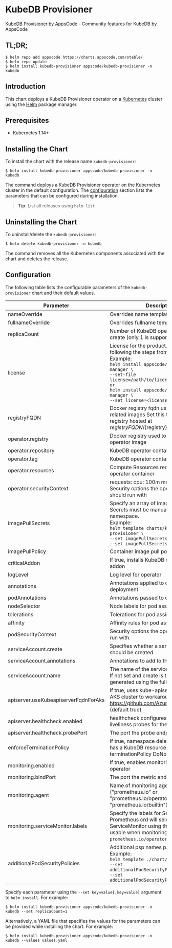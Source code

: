 # KubeDB Provisioner

[KubeDB Provisioner by AppsCode](https://github.com/kubedb) - Community features for KubeDB by AppsCode

## TL;DR;

```console
$ helm repo add appscode https://charts.appscode.com/stable/
$ helm repo update
$ helm install kubedb-provisioner appscode/kubedb-provisioner -n kubedb
```

## Introduction

This chart deploys a KubeDB Provisioner operator on a [Kubernetes](http://kubernetes.io) cluster using the [Helm](https://helm.sh) package manager.

## Prerequisites

- Kubernetes 1.14+

## Installing the Chart

To install the chart with the release name `kubedb-provisioner`:

```console
$ helm install kubedb-provisioner appscode/kubedb-provisioner -n kubedb
```

The command deploys a KubeDB Provisioner operator on the Kubernetes cluster in the default configuration. The [configuration](#configuration) section lists the parameters that can be configured during installation.

> **Tip**: List all releases using `helm list`

## Uninstalling the Chart

To uninstall/delete the `kubedb-provisioner`:

```console
$ helm delete kubedb-provisioner -n kubedb
```

The command removes all the Kubernetes components associated with the chart and deletes the release.

## Configuration

The following table lists the configurable parameters of the `kubedb-provisioner` chart and their default values.

|              Parameter               |                                                                                                                                                                                   Description                                                                                                                                                                                   |            Default             |
|--------------------------------------|---------------------------------------------------------------------------------------------------------------------------------------------------------------------------------------------------------------------------------------------------------------------------------------------------------------------------------------------------------------------------------|--------------------------------|
| nameOverride                         | Overrides name template                                                                                                                                                                                                                                                                                                                                                         | `""`                           |
| fullnameOverride                     | Overrides fullname template                                                                                                                                                                                                                                                                                                                                                     | `""`                           |
| replicaCount                         | Number of KubeDB operator replicas to create (only 1 is supported)                                                                                                                                                                                                                                                                                                              | `1`                            |
| license                              | License for the product. Get a license by following the steps from [here](https://kubedb.run/docs/latest/setup/install/enterprise#get-a-trial-license). <br> Example: <br> `helm install appscode/kubedb-ops-manager \` <br> `--set-file license=/path/to/license/file` <br> `or` <br> `helm install appscode/kubedb-ops-manager \` <br> `--set license=<license file content>` | `""`                           |
| registryFQDN                         | Docker registry fqdn used to pull KubeDB related images Set this to use docker registry hosted at ${registryFQDN}/${registry}/${image}                                                                                                                                                                                                                                          | `""`                           |
| operator.registry                    | Docker registry used to pull KubeDB operator image                                                                                                                                                                                                                                                                                                                              | `kubedb`                       |
| operator.repository                  | KubeDB operator container image                                                                                                                                                                                                                                                                                                                                                 | `operator`                     |
| operator.tag                         | KubeDB operator container image tag                                                                                                                                                                                                                                                                                                                                             | `v0.25.0`                      |
| operator.resources                   | Compute Resources required by the operator container                                                                                                                                                                                                                                                                                                                            | `{}`                           |
| operator.securityContext             | requests: cpu: 100m memory: 128Mi Security options the operator container should run with                                                                                                                                                                                                                                                                                       | `{}`                           |
| imagePullSecrets                     | Specify an array of imagePullSecrets. Secrets must be manually created in the namespace. <br> Example: <br> `helm template charts/kubedb-provisioner \` <br> `--set imagePullSecrets[0].name=sec0 \` <br> `--set imagePullSecrets[1].name=sec1`                                                                                                                                 | `[]`                           |
| imagePullPolicy                      | Container image pull policy                                                                                                                                                                                                                                                                                                                                                     | `IfNotPresent`                 |
| criticalAddon                        | If true, installs KubeDB operator as critical addon                                                                                                                                                                                                                                                                                                                             | `false`                        |
| logLevel                             | Log level for operator                                                                                                                                                                                                                                                                                                                                                          | `3`                            |
| annotations                          | Annotations applied to operator deployment                                                                                                                                                                                                                                                                                                                                      | `{}`                           |
| podAnnotations                       | Annotations passed to operator pod(s).                                                                                                                                                                                                                                                                                                                                          | `{}`                           |
| nodeSelector                         | Node labels for pod assignment                                                                                                                                                                                                                                                                                                                                                  | `{"kubernetes.io/os":"linux"}` |
| tolerations                          | Tolerations for pod assignment                                                                                                                                                                                                                                                                                                                                                  | `[]`                           |
| affinity                             | Affinity rules for pod assignment                                                                                                                                                                                                                                                                                                                                               | `{}`                           |
| podSecurityContext                   | Security options the operator pod should run with.                                                                                                                                                                                                                                                                                                                              | `{}`                           |
| serviceAccount.create                | Specifies whether a service account should be created                                                                                                                                                                                                                                                                                                                           | `true`                         |
| serviceAccount.annotations           | Annotations to add to the service account                                                                                                                                                                                                                                                                                                                                       | `{}`                           |
| serviceAccount.name                  | The name of the service account to use. If not set and create is true, a name is generated using the fullname template                                                                                                                                                                                                                                                          | ``                             |
| apiserver.useKubeapiserverFqdnForAks | If true, uses kube-apiserver FQDN for AKS cluster to workaround https://github.com/Azure/AKS/issues/522 (default true)                                                                                                                                                                                                                                                          | `true`                         |
| apiserver.healthcheck.enabled        | healthcheck configures the readiness and liveliness probes for the operator pod.                                                                                                                                                                                                                                                                                                | `true`                         |
| apiserver.healthcheck.probePort      | The port the probe endpoint binds to                                                                                                                                                                                                                                                                                                                                            | `8081`                         |
| enforceTerminationPolicy             | If true, namespace deletion will fail if it has a KubeDB resource with terminationPolicy DoNotTerminate                                                                                                                                                                                                                                                                         | `true`                         |
| monitoring.enabled                   | If true, enables monitoring KubeDB operator                                                                                                                                                                                                                                                                                                                                     | `false`                        |
| monitoring.bindPort                  | The port the metric endpoint binds to                                                                                                                                                                                                                                                                                                                                           | `8080`                         |
| monitoring.agent                     | Name of monitoring agent ("prometheus.io" or "prometheus.io/operator" or "prometheus.io/builtin")                                                                                                                                                                                                                                                                               | `""`                           |
| monitoring.serviceMonitor.labels     | Specify the labels for ServiceMonitor. Prometheus crd will select ServiceMonitor using these labels. Only usable when monitoring agent is `prometheus.io/operator`.                                                                                                                                                                                                             | `{}`                           |
| additionalPodSecurityPolicies        | Additional psp names passed to operator <br> Example: <br> `helm template ./chart/kubedb \` <br> `--set additionalPodSecurityPolicies[0]=abc \` <br> `--set additionalPodSecurityPolicies[1]=xyz`                                                                                                                                                                               | `[]`                           |


Specify each parameter using the `--set key=value[,key=value]` argument to `helm install`. For example:

```console
$ helm install kubedb-provisioner appscode/kubedb-provisioner -n kubedb --set replicaCount=1
```

Alternatively, a YAML file that specifies the values for the parameters can be provided while
installing the chart. For example:

```console
$ helm install kubedb-provisioner appscode/kubedb-provisioner -n kubedb --values values.yaml
```
